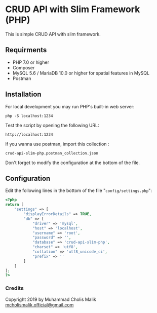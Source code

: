 # CRUD API with Slim Framework (PHP)
This is simple CRUD API with slim framework.

## Requirments

  - PHP 7.0 or higher
  - Composer 
  - MySQL 5.6 / MariaDB 10.0 or higher for spatial features in MySQL
  - Postman
  
## Installation

For local development you may run PHP's built-in web server:

	php -S localhost:1234

Test the script by opening the following URL:

	http://localhost:1234

If you wanna use postman, import this collection :

	crud-api-slim-php.postman_collection.json

Don't forget to modify the configuration at the bottom of the file.

## Configuration

Edit the following lines in the bottom of the file "`config/settings.php`":
```php
<?php
return [
    "settings" => [
        "displayErrorDetails" => TRUE,
        "db" => [
            "driver" => 'mysql',
            "host" => 'localhost',
            "username" => 'root',
            "password" => '',
            "database" => 'crud-api-slim-php',
            "charset" => 'utf8',
            "collation" => 'utf8_unicode_ci',
            "prefix" => ''
        ]
    ]
];
?>
```

### Credits

Copyright 2019 by Muhammad Cholis Malik <mcholismalik.official@gmail.com>



